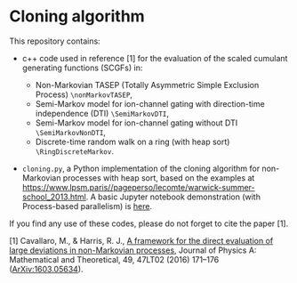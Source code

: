 
# Cloning algorithm

This repository contains:

- c++ code used in reference [1] for the evaluation of the scaled cumulant generating functions (SCGFs) in:
    - Non-Markovian TASEP (Totally Asymmetric Simple Exclusion Process) `\nonMarkovTASEP`,
    - Semi-Markov model for ion-channel gating with direction-time independence (DTI) `\SemiMarkovDTI`,
    - Semi-Markov model for ion-channel gating without DTI `\SemiMarkovNonDTI`,
    - Discrete-time random walk on a ring (with heap sort) `\RingDiscreteMarkov`.

- `cloning.py`, a Python implementation of the cloning algorithm for non-Markovian processes with heap sort, based on the examples at https://www.lpsm.paris//pageperso/lecomte/warwick-summer-school_2013.html. A basic Jupyter notebook demonstration (with Process-based parallelism) is [here](https://github.com/mcavallaro/cloning/blob/master/cloning.ipynb).

If you find any use of these codes, please do not forget to cite the paper [1].

[1] Cavallaro, M., & Harris, R. J., [A framework for the direct evaluation of large deviations in non-Markovian processes](
https://doi.org/10.1088/1751-8113/49/47/47LT02), Journal of Physics A: Mathematical and Theoretical, 49, 47LT02 (2016) 171–176 ([ArXiv:1603.05634](https://arxiv.org/abs/1603.05634v4)).

